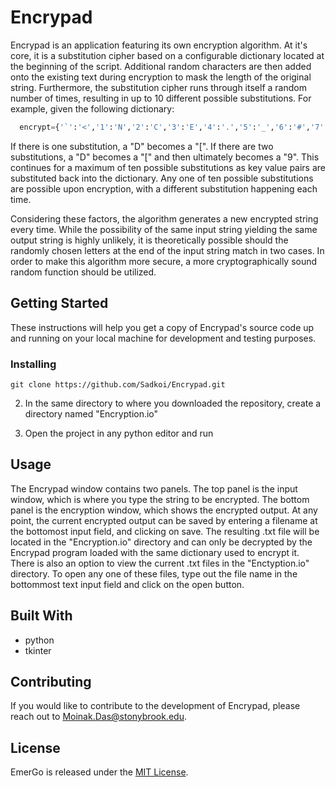# Encrypad

Encrypad is an application featuring its own encryption algorithm. At it's core, it is a substitution cipher based on a configurable dictionary located at the beginning of the script. Additional random characters are then added onto the existing text during encryption to mask the length of the original string. Furthermore, the substitution cipher runs through itself a random number of times, resulting in up to 10 different possible substitutions. For example, given the following dictionary:

```python
  encrypt={'`':'<','1':'N','2':'C','3':'E','4':'.','5':'_','6':'#','7':'I','8':'b','9':'V','0':'W','-':'1','=':'B','q':'s','w':'G','e':'T','r':'|','t':'$','y':'&','u':'-','i':'J','o':'i','p':'A','[':'9',']':'y','a':'p','s':'w','d':'h','f':'H','g':'!','h':'n','j':'P','k':'x','l':'{',';':'}',"'":'D','z':'=','x':'5','c':'/','v':'4','b':'j','n':'K','m':'~',',':'>','.':'Y','/':'m','~':'X','!':'q','@':'*','#':'l','$':'U','%':'F','^':'%','&':';','*':'r','(':'e',')':'L','_':':','+':'+','Q':'7','W':'t','E':'v','R':'2','T':'u','Y':'3','U':'M','I':']','O':'g','P':'S','{':'z','}':'o','|':'?','A':'`','S':'R','D':'[','F':'Q','G':'a','H':')','J':',','K':'6','L':'@',':':'O','Z':'\n','X':'d','C':'0','V':"'",'B':'f','N':'8','M':'(','':'k','>':'^','?':'\t','<':'','"':"Z",'\n':'c',"\t":'"'}
```

If there is one substitution, a "D" becomes a "[". If there are two substitutions, a "D" becomes a "[" and then ultimately becomes a "9". This continues for a maximum of ten possible substitutions as key value pairs are substituted back into the dictionary. Any one of ten possible substitutions are possible upon encryption, with a different substitution happening each time. 

Considering these factors, the algorithm generates a new encrypted string every time. While the possibility of the same input string yielding the same output string is highly unlikely, it is theoretically possible should the randomly chosen letters at the end of the input string match in two cases. In order to make this algorithm more secure, a more cryptographically sound random function should be utilized.

## Getting Started

These instructions will help you get a copy of Encrypad's source code up and running on your local machine for development and testing purposes.

### Installing

```
git clone https://github.com/Sadkoi/Encrypad.git
```

2. In the same directory to where you downloaded the repository, create a directory named "Encryption.io"

3. Open the project in any python editor and run

## Usage

The Encrypad window contains two panels. The top panel is the input window, which is where you type the string to be encrypted. The bottom panel is the encryption window, which shows the encrypted output. At any point, the current encrypted output can be saved by entering a filename at the bottomost input field, and clicking on save. The resulting .txt file will be located in the "Encryption.io" directory and can only be decrypted by the Encrypad program loaded with the same dictionary used to encrypt it. There is also an option to view the current .txt files in the "Enctyption.io" directory. To open any one of these files, type out the file name in the bottommost text input field and click on the open button.

## Built With

- python 
- tkinter


## Contributing

If you would like to contribute to the development of Encrypad, please reach out to Moinak.Das@stonybrook.edu.

## License

EmerGo is released under the [MIT License](https://opensource.org/licenses/MIT).

